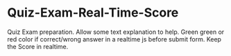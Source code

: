 # Quiz-Exam-Real-Time-Score
Quiz Exam preparation. Allow some text explanation to help. Green green or red color if correct/wrong answer in a realtime js before submit form. Keep the Score in realtime.
